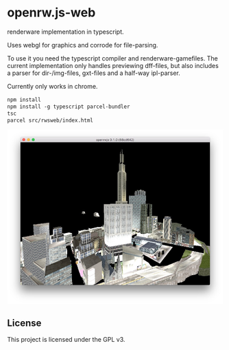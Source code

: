 # openrw.js-web
renderware implementation in typescript.

Uses webgl for graphics and corrode for file-parsing.

To use it you need the typescript compiler and renderware-gamefiles.
The current implementation only handles previewing dff-files, but also includes a parser for
dir-/img-files, gxt-files and a half-way ipl-parser.

Currently only works in chrome.

```
npm install
npm install -g typescript parcel-bundler
tsc
parcel src/rwsweb/index.html
```

<img src="https://raw.githubusercontent.com/screeny05/openrw.js/master/docs/screen-1.jpg" alt="screen-1"/>

## License
This project is licensed under the GPL v3.
